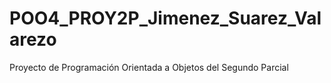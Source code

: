 # POO4_PROY2P_Jimenez_Suarez_Valarezo
Proyecto de Programación Orientada a Objetos del Segundo Parcial
